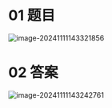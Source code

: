 # 01 题目

<img src="https://cvp.oss-cn-shanghai.aliyuncs.com/202411111433892.png" alt="image-20241111143321856"  />



# 02 答案

<img src="https://cvp.oss-cn-shanghai.aliyuncs.com/202411111432842.png" alt="image-20241111143242761"  />
